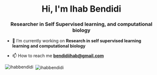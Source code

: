 <h1 align="center">Hi, I'm Ihab Bendidi</h1>
<h3 align="center">Researcher in Self Supervised learning, and computational biology</h3>





- 🔭 I’m currently working on **Research in self supervised learning learning and computational biology**

- 📫 How to reach me **bendidiihab@gmail.com**


<p><img align="left" src="https://github-readme-stats.vercel.app/api/top-langs?username=ihabbendidi&show_icons=true&locale=en&layout=compact" alt="ihabbendidi" /></p>

<p>&nbsp;<img align="center" src="https://github-readme-stats.vercel.app/api?username=ihabbendidi&show_icons=true&locale=en" alt="ihabbendidi" /></p>

